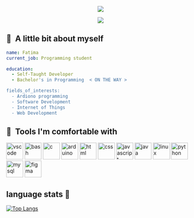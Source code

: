 <p align="center">
  <img src="https://capsule-render.vercel.app/api?text=welcome!&animation=fadeIn&type=waving&color=timeGradient&height=100"/>
</p>
<!--<h2> 🤝 &nbsp;Social Handles</h2>
<p align="center">
<a href="linkedin.com">
  <img height="50" src="https://cdn4.iconfinder.com/data/icons/social-media-flat-7/64/Social-media_LinkedIn-1024.png"/>
</a>
  <a href="linkedin.com">
  <img height="50" src="https://cdn0.iconfinder.com/data/icons/internet-line/512/Internet_Line-01-1024.png"/>
</a>
</p> -->

<p align="center">
  <img src="https://media1.giphy.com/media/v1.Y2lkPTc5MGI3NjExaTFrNG4wbm1xMjBuZXNqNTFpNnhhNzR4Y2ZuYWl2M2kxY2ZndmlmdiZlcD12MV9pbnRlcm5hbF9naWZfYnlfaWQmY3Q9Zw/YbXLZ6dymH758xSEbM/giphy.gif">
</p>

<h2> 📃 &nbsp;A little bit about myself</h2>

```yaml
name: Fatima
current_job: Programming student

education:
  - Self-Taught Developer
  - Bachelor's in Programming  < ON THE WAY >

fields_of_interests:
  - Ardiono programming
  - Software Development
  - Internet of Things 
  - Web Development

```

<h2> 🚀 &nbsp;Tools I'm comfortable with</h2>
<p align="left">
<img src="https://cdn.jsdelivr.net/gh/devicons/devicon/icons/vscode/vscode-original.svg" alt="vscode" width="45" height="45"/>
<img src="https://cdn.jsdelivr.net/gh/devicons/devicon/icons/bash/bash-original.svg" alt="bash" width="45" height="45"/>
<img src="https://upload.wikimedia.org/wikipedia/commons/1/18/C_Programming_Language.svg" alt="c" width="45" height="45"/>
  <img src="https://cdn.worldvectorlogo.com/logos/arduino.svg" alt="arduino" width="45" height="45"/>
  <img src="https://cdn.worldvectorlogo.com/logos/html-1.svg" alt="html" width="45" height="45"/>
  <img src="https://cdn.worldvectorlogo.com/logos/css-3.svg" alt="css" width="45" height="45"/>
  <img src="https://cdn.worldvectorlogo.com/logos/logo-javascript.svg" alt="javascript" width="45" height="45"/>
  <img src="https://cdn.worldvectorlogo.com/logos/java-4.svg" alt="java" width="45" height="45"/>
  <img src="https://cdn.worldvectorlogo.com/logos/linux-tux.svg" alt="linux" width="45" height="45"/>
  <img src="https://cdn.worldvectorlogo.com/logos/python-5.svg" alt="python" width="45" height="45"/>
  <img src="https://cdn.worldvectorlogo.com/logos/mysql-logo.svg" alt="mysql" width="45" height="45"/>
  <img src="https://cdn.worldvectorlogo.com/logos/figma-5.svg" alt="figma" width="45" height="45"/>
</p>

<h2> language stats 🎯 </h2>

[![Top Langs](https://github-readme-stats.vercel.app/api/top-langs/?username=fatima-ali97&layout=donut&hide=CMake)](https://github.com/anuraghazra/github-readme-stats)
